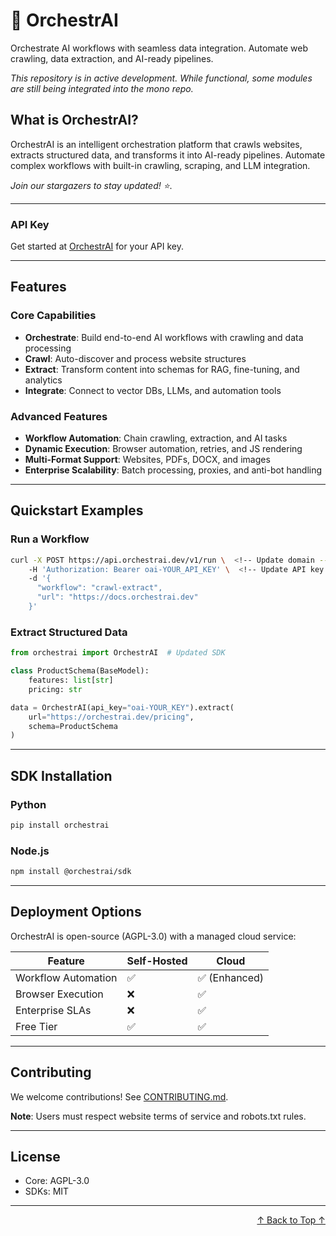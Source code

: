 # 🤖 OrchestrAI

Orchestrate AI workflows with seamless data integration. Automate web crawling, data extraction, and AI-ready pipelines.

_This repository is in active development. While functional, some modules are still being integrated into the mono repo._

## What is OrchestrAI?

OrchestrAI is an intelligent orchestration platform that crawls websites, extracts structured data, and transforms it into AI-ready pipelines. Automate complex workflows with built-in crawling, scraping, and LLM integration.

*Join our stargazers to stay updated! ⭐*.

---

### API Key
Get started at [OrchestrAI](https://orchestrai.framer.website/) for your API key. <!-- Update domain -->

---

## Features

### Core Capabilities
- **Orchestrate**: Build end-to-end AI workflows with crawling and data processing
- **Crawl**: Auto-discover and process website structures
- **Extract**: Transform content into schemas for RAG, fine-tuning, and analytics
- **Integrate**: Connect to vector DBs, LLMs, and automation tools

### Advanced Features
- **Workflow Automation**: Chain crawling, extraction, and AI tasks
- **Dynamic Execution**: Browser automation, retries, and JS rendering
- **Multi-Format Support**: Websites, PDFs, DOCX, and images
- **Enterprise Scalability**: Batch processing, proxies, and anti-bot handling

---

## Quickstart Examples

### Run a Workflow
```bash
curl -X POST https://api.orchestrai.dev/v1/run \  <!-- Update domain -->
    -H 'Authorization: Bearer oai-YOUR_API_KEY' \  <!-- Update API key prefix -->
    -d '{
      "workflow": "crawl-extract",
      "url": "https://docs.orchestrai.dev"
    }'
```

### Extract Structured Data
```python
from orchestrai import OrchestrAI  # Updated SDK

class ProductSchema(BaseModel):
    features: list[str]
    pricing: str

data = OrchestrAI(api_key="oai-YOUR_KEY").extract(
    url="https://orchestrai.dev/pricing",
    schema=ProductSchema
)
```

---

## SDK Installation

### Python
```bash
pip install orchestrai
```

### Node.js
```bash
npm install @orchestrai/sdk
```

---

## Deployment Options

OrchestrAI is open-source (AGPL-3.0) with a managed cloud service:

| Feature               | Self-Hosted | Cloud          |
|-----------------------|-------------|----------------|
| Workflow Automation   | ✅          | ✅ (Enhanced)  |
| Browser Execution     | ❌          | ✅             | 
| Enterprise SLAs       | ❌          | ✅             |
| Free Tier             | ✅          | ✅             |

---

## Contributing
We welcome contributions! See [CONTRIBUTING.md](CONTRIBUTING.md). 

**Note**: Users must respect website terms of service and robots.txt rules.

---

## License
- Core: AGPL-3.0
- SDKs: MIT

---

<p align="right">
  <a href="#readme-top">↑ Back to Top ↑</a>
</p>
